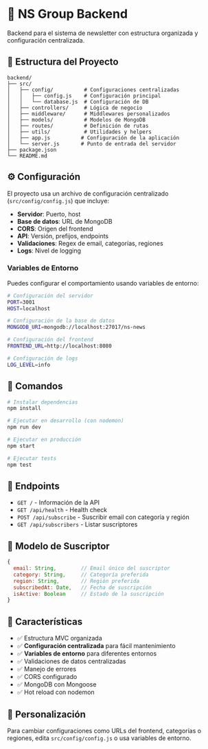 # 🚀 NS Group Backend

Backend para el sistema de newsletter con estructura organizada y configuración centralizada.

## 📁 Estructura del Proyecto

```
backend/
├── src/
│   ├── config/          # Configuraciones centralizadas
│   │   ├── config.js    # Configuración principal
│   │   └── database.js  # Configuración de DB
│   ├── controllers/     # Lógica de negocio
│   ├── middleware/      # Middlewares personalizados
│   ├── models/          # Modelos de MongoDB
│   ├── routes/          # Definición de rutas
│   ├── utils/           # Utilidades y helpers
│   ├── app.js          # Configuración de la aplicación
│   └── server.js       # Punto de entrada del servidor
├── package.json
└── README.md
```

## ⚙️ Configuración

El proyecto usa un archivo de configuración centralizado (`src/config/config.js`) que incluye:

- **Servidor**: Puerto, host
- **Base de datos**: URL de MongoDB
- **CORS**: Origen del frontend
- **API**: Versión, prefijos, endpoints
- **Validaciones**: Regex de email, categorías, regiones
- **Logs**: Nivel de logging

### Variables de Entorno

Puedes configurar el comportamiento usando variables de entorno:

```bash
# Configuración del servidor
PORT=3001
HOST=localhost

# Configuración de la base de datos
MONGODB_URI=mongodb://localhost:27017/ns-news

# Configuración del frontend
FRONTEND_URL=http://localhost:8080

# Configuración de logs
LOG_LEVEL=info
```

## 🚀 Comandos

```bash
# Instalar dependencias
npm install

# Ejecutar en desarrollo (con nodemon)
npm run dev

# Ejecutar en producción
npm start

# Ejecutar tests
npm test
```

## 🔗 Endpoints

- `GET /` - Información de la API
- `GET /api/health` - Health check
- `POST /api/subscribe` - Suscribir email con categoría y región
- `GET /api/subscribers` - Listar suscriptores

## 📧 Modelo de Suscriptor

```javascript
{
  email: String,        // Email único del suscriptor
  category: String,     // Categoría preferida
  region: String,       // Región preferida
  subscribedAt: Date,   // Fecha de suscripción
  isActive: Boolean     // Estado de la suscripción
}
```

## 🎯 Características

- ✅ Estructura MVC organizada
- ✅ **Configuración centralizada** para fácil mantenimiento
- ✅ **Variables de entorno** para diferentes entornos
- ✅ Validaciones de datos centralizadas
- ✅ Manejo de errores
- ✅ CORS configurado
- ✅ MongoDB con Mongoose
- ✅ Hot reload con nodemon

## 🔧 Personalización

Para cambiar configuraciones como URLs del frontend, categorías o regiones, edita `src/config/config.js` o usa variables de entorno.
